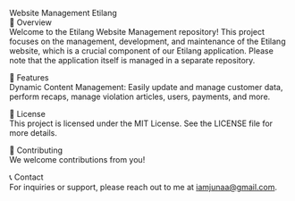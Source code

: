 Website Management Etilang  
📖 Overview  
Welcome to the Etilang Website Management repository!  This project focuses on the management, development, and maintenance of the Etilang website, which is a crucial component of our Etilang application.  Please note that the application itself is managed in a separate repository.

 🚀 Features  
Dynamic Content Management: Easily update and manage customer data, perform recaps, manage violation articles, users, payments, and more.

 📜 License  
This project is licensed under the MIT License. See the LICENSE file for more details.

 🤝 Contributing  
We welcome contributions from you!  

 📞 Contact  
For inquiries or support, please reach out to me at iamjunaa@gmail.com.
